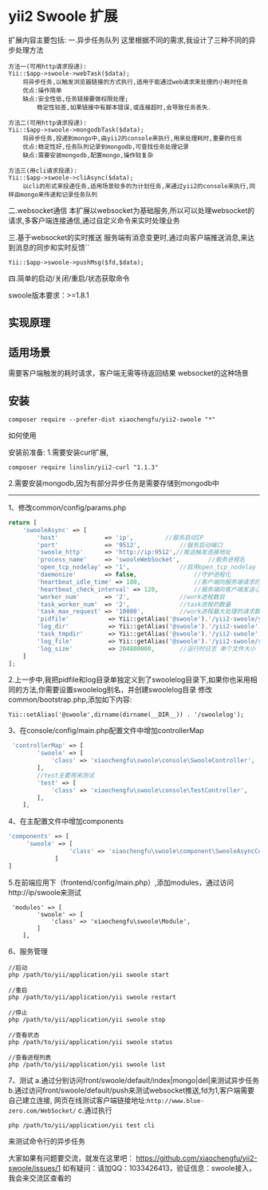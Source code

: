 # yii2 Swoole 扩展

扩展内容主要包括:
一.异步任务队列
这里根据不同的需求,我设计了三种不同的异步处理方法
```
方法一(可用http请求投递):
Yii::$app->swoole->webTask($data);
    将异步任务,以触发浏览器链接的方式执行,适用于能通过web请求来处理的小耗时任务
    优点:操作简单
    缺点:安全性低,任务链接要做权限处理;
        稳定性较差,如果链接中有脚本错误,或连接超时,会导致任务丢失.

方法二(可用http请求投递):
Yii::$app->swoole->mongodbTask($data);
    将异步任务,投递到mongo中,由yii2的console来执行,用来处理耗时,重要的任务
    优点:稳定性好,任务队列记录到mongodb,可查找任务处理记录
    缺点:需要安装mongodb,配置mongo,操作较复杂

方法三(用cli请求投递):
Yii::$app->swoole->cliAsync($data);
    以cli的形式来投递任务,适用场景较多的为计划任务,来通过yii2的console来执行,同样由mongo来传递和记录任务队列
```

二.websocket通信
本扩展以websocket为基础服务,所以可以处理websocket的请求,多客户端连接通信,通过自定义命令来实时处理业务

三.基于websocket的实时推送
服务端有消息变更时,通过向客户端推送消息,来达到消息的同步和实时反馈``
```
Yii::$app->swoole->pushMsg($fd,$data);
```

四.简单的启动/关闭/重启/状态获取命令


swoole版本要求：>=1.8.1

实现原理
------------

适用场景
------------
需要客户端触发的耗时请求，客户端无需等待返回结果
websocket的这种场景

安装
------------
```
composer require --prefer-dist xiaochengfu/yii2-swoole "*"
```

如何使用

安装前准备:
1.需要安装curl扩展,
```
composer require linslin/yii2-curl "1.1.3"
```
2.需要安装mongodb,因为有部分异步任务是需要存储到mongodb中


-----
1、修改common/config/params.php
```php
return [
    'swooleAsync' => [
        'host'             => 'ip', 		//服务启动IP
        'port'             => '9512',      		//服务启动端口
        'swoole_http'      => 'http://ip:9512',//推送触发连接地址
        'process_name'     => 'swooleWebSocket',		//服务进程名
        'open_tcp_nodelay' => '1',         		//启用open_tcp_nodelay
        'daemonize'        => false,				//守护进程化
        'heartbeat_idle_time' => 180,               //客户端向服务端请求的间隔时间,单位秒(s)
        'heartbeat_check_interval' => 120,          //服务端向客户端发送心跳包的间隔时间，两参数要配合使用,单位秒(s)
        'worker_num'       => '2',				//work进程数目
        'task_worker_num'  => '2',				//task进程的数量
        'task_max_request' => '10000',			//work进程最大处理的请求数
        'pidfile'           => Yii::getAlias('@swoole').'/yii2-swoole/yii2-swoole.pid',
        'log_dir'           => Yii::getAlias('@swoole').'/yii2-swoole',
        'task_tmpdir'       => Yii::getAlias('@swoole').'/yii2-swoole',
        'log_file'          => Yii::getAlias('@swoole').'/yii2-swoole/swoole.log',
        'log_size'          => 204800000,       //运行时日志 单个文件大小
    ]
];
```
2.上一步中,我把pidfile和log目录单独定义到了swoolelog目录下,如果你也采用相同的方法,你需要设置swoolelog别名，并创建swoolelog目录
修改common/bootstrap.php,添加如下内容:
```
Yii::setAlias('@swoole',dirname(dirname(__DIR__)) . '/swoolelog');
```

3、在console/config/main.php配置文件中增加controllerMap
```php
 'controllerMap' => [
        'swoole' => [
            'class' => 'xiaochengfu\swoole\console\SwooleController',
        ],
        //test主要用来测试
        'test' => [
            'class' => 'xiaochengfu\swoole\console\TestController',
        ],
    ],
```

4、在主配置文件中增加components
```php
'components' => [
     'swoole' => [
                 'class' => 'xiaochengfu\swoole\component\SwooleAsyncComponent',
             ]
]
```
5.在前端应用下（frontend/config/main.php）,添加modules，通过访问http://ip/swoole来测试
```
 'modules' => [
        'swoole' => [
            'class' => 'xiaochengfu\swoole\Module',
        ]
    ],
```

6、服务管理
```
//启动
php /path/to/yii/application/yii swoole start
 
//重启
php /path/to/yii/application/yii swoole restart

//停止
php /path/to/yii/application/yii swoole stop

//查看状态
php /path/to/yii/application/yii swoole status

//查看进程列表
php /path/to/yii/application/yii swoole list

```

7、测试
a.通过分别访问front/swoole/default/index|mongo|del|来测试异步任务
b.通过访问front/swoole/default/push来测试websocket推送,fd为1,客户端需要自己建立连接,
网页在线测试客户端链接地址:`http://www.blue-zero.com/WebSocket/`
c.通过执行
```
php /path/to/yii/application/yii test cli
```
来测试命令行的异步任务

大家如果有问题要交流，就发在这里吧：
https://github.com/xiaochengfu/yii2-swoole/issues/1
如有疑问：请加QQ：1033426413，验证信息：swoole接入，我会来交流区查看的

